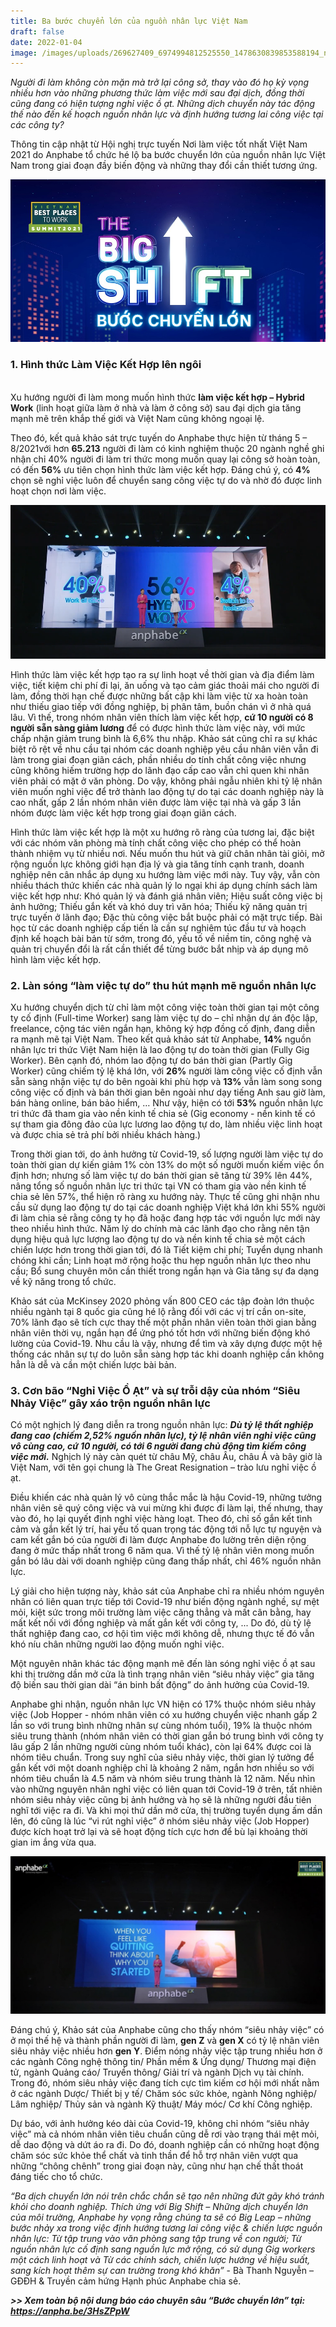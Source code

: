 ```yaml
---
title: Ba bước chuyển lớn của nguồn nhân lực Việt Nam
draft: false
date: 2022-01-04
image: /images/uploads/269627409_6974994812525550_1478630839853588194_n.jpg
---
```

*Người đi làm không còn mặn mà trở lại công sở, thay vào đó họ kỳ vọng nhiều hơn vào những phương thức làm việc mới sau đại dịch, đồng thời cũng đang có hiện tượng nghỉ việc ồ ạt. Những dịch chuyển này tác động thế nào đến kế hoạch nguồn nhân lực và định hướng tương lai công việc tại các công ty?* 

Thông tin cập nhật từ Hội nghị trực tuyến Nơi làm việc tốt nhất Việt Nam 2021 do Anphabe tổ chức hé lộ ba bước chuyển lớn của nguồn nhân lực Việt Nam trong giai đoạn đầy biến động và những thay đổi cần thiết tương ứng. 

![](/images/uploads/269627409_6974994812525550_1478630839853588194_n.jpg)

### **1. Hình thức Làm Việc Kết Hợp lên ngôi**

\
Xu hướng người đi làm mong muốn hình thức **làm việc kết hợp – Hybrid Work** (linh hoạt giữa làm ở nhà và làm ở công sở) sau đại dịch gia tăng mạnh mẽ trên khắp thế giới và Việt Nam cũng không ngoại lệ. 

Theo đó, kết quả khảo sát trực tuyến do Anphabe thực hiện từ tháng 5 – 8/2021với hơn **65.213** người đi làm có kinh nghiệm thuộc 20 ngành nghề ghi nhận chỉ 40% người đi làm tri thức mong muốn quay lại công sở hoàn toàn, có đến **56%** ưu tiên chọn hình thức làm việc kết hợp. Đáng chú ý, có **4%** chọn sẽ nghỉ việc luôn để chuyển sang công việc tự do và nhờ đó được linh hoạt chọn nơi làm việc.

![](/images/uploads/tn-.png)



Hình thức làm việc kết hợp tạo ra sự linh hoạt về thời gian và địa điểm làm việc, tiết kiệm chi phí đi lại, ăn uống và tạo cảm giác thoải mái cho người đi làm, đồng thời hạn chế được những bất cập khi làm việc từ xa hoàn toàn như thiếu giao tiếp với đồng nghiệp, bị phân tâm, buồn chán vì ở nhà quá lâu. Vì thế, trong nhóm nhân viên thích làm việc kết hợp, **cứ 10 người có 8 người sẵn sàng giảm lương** để có được hình thức làm việc này, với mức chấp nhận giảm trung bình là 6,6% thu nhập. 
Khảo sát cũng chỉ ra sự khác biệt rõ rệt về nhu cầu tại nhóm các doanh nghiệp yêu cầu nhân viên vẫn đi làm trong giai đoạn giãn cách, phần nhiều do tính chất công việc nhưng cũng không hiếm trường hợp do lãnh đạo cấp cao vẫn chỉ quen khi nhân viên phải có mặt ở văn phòng. Do vậy, không phải ngẫu nhiên khi tỷ lệ nhân viên muốn nghỉ việc để trở thành lao động tự do tại các doanh nghiệp này là cao nhất, gấp 2 lần nhóm nhân viên được làm việc tại nhà và gấp 3 lần nhóm được làm việc kết hợp trong giai đoạn giãn cách.

Hình thức làm việc kết hợp là một xu hướng rõ ràng của tương lai, đặc biệt với các nhóm văn phòng mà tính chất công việc cho phép có thể hoàn thành nhiệm vụ từ nhiều nơi. Nếu muốn thu hút và giữ chân nhân tài giỏi, mở rộng nguồn lực không giới hạn địa lý và gia tăng tính cạnh tranh, doanh nghiệp nên cân nhắc áp dụng xu hướng làm việc mới này.
Tuy vậy, vẫn còn nhiều thách thức khiến các nhà quản lý lo ngại khi áp dụng chính sách làm việc kết hợp như: Khó quản lý và đánh giá nhân viên; Hiệu suất công việc bị ảnh hưởng; Thiếu gắn kết và khó duy trì văn hóa; Thiếu kỹ năng quản trị trực tuyến ở lãnh đạo; Đặc thù công việc bắt buộc phải có mặt trực tiếp. Bài học từ các doanh nghiệp cấp tiến là cần sự nghiêm túc đầu tư và hoạch định kế hoạch bài bản từ sớm, trong đó, yếu tố về niềm tin, công nghệ và quản trị chuyển đổi là rất cần thiết để từng bước bắt nhịp và áp dụng mô hình làm việc kết hợp.



### **2. Làn sóng “làm việc tự do” thu hút mạnh mẽ nguồn nhân lực**



Xu hướng chuyển dịch từ chỉ làm một công việc toàn thời gian tại một công ty cố định (Full-time Worker) sang làm việc tự do – chỉ nhận dự án độc lập, freelance, cộng tác viên ngắn hạn, không ký hợp đồng cố định, đang diễn ra mạnh mẽ tại Việt Nam. 
Theo kết quả khảo sát từ Anphabe, **14%** nguồn nhân lực tri thức Việt Nam hiện là lao động tự do toàn thời gian (Fully Gig Worker). Bên cạnh đó, nhóm lao động tự do bán thời gian (Partly Gig Worker) cũng chiếm tỷ lệ khá lớn, với **26%** người làm công việc cố định vẫn sẵn sàng nhận việc tự do bên ngoài khi phù hợp và **13%** vẫn làm song song công việc cố định và bán thời gian bên ngoài như dạy tiếng Anh sau giờ làm, bán hàng online, bán bảo hiểm, … Như vậy, hiện có tới **53%** nguồn nhân lực tri thức đã tham gia vào nền kinh tế chia sẻ (Gig economy - nền kinh tế có sự tham gia đông đảo của lực lương lao động tự do, làm nhiều việc linh hoạt và được chia sẻ trả phí bởi nhiều khách hàng.)

Trong thời gian tới, do ảnh hưởng từ Covid-19, số lượng người làm việc tự do toàn thời gian dự kiến giảm 1% còn 13% do một số người muốn kiếm việc ổn định hơn; nhưng số làm việc tự do bán thời gian sẽ tăng từ 39% lên 44%, nâng tổng số nguồn nhân lực tri thức tại VN có tham gia vào nền kinh tế chia sẻ lên 57%, thể hiện rõ ràng xu hướng này.
Thực tế cũng ghi nhận nhu cầu sử dụng lao động tự do tại các doanh nghiệp Việt khá lớn khi 55% người đi làm chia sẻ rằng công ty họ đã hoặc đang hợp tác với nguồn lực mới này theo nhiều hình thức. Năm lý do chính mà các lãnh đạo cho rằng nên tận dụng hiệu quả lực lượng lao động tự do và nền kinh tế chia sẻ một cách chiến lược hơn trong thời gian tới, đó là Tiết kiệm chi phí; Tuyển dụng nhanh chóng khi cần; Linh hoạt mở rộng hoặc thu hẹp nguồn nhân lực theo nhu cầu; Bổ sung chuyên môn cần thiết trong ngắn hạn và Gia tăng sự đa dạng về kỹ năng trong tổ chức.

Khảo sát của McKinsey 2020 phỏng vấn 800 CEO các tập đoàn lớn thuộc nhiều ngành tại 8 quốc gia cũng hé lộ rằng đối với các vị trí cần on-site, 70% lãnh đạo sẽ tích cực thay thế một phần nhân viên toàn thời gian bằng nhân viên thời vụ, ngắn hạn để ứng phó tốt hơn với những biến động khó lường của Covid-19.
Nhu cầu là vậy, nhưng để tìm và xây dựng được một hệ thống các nhân sự tự do luôn sẵn sàng hợp tác khi doanh nghiệp cần không hẳn là dễ và cần một chiến lược bài bản.



### **3. Cơn bão “Nghỉ Việc Ồ Ạt” và sự trỗi dậy của nhóm “Siêu Nhảy Việc” gây xáo trộn nguồn nhân lực**



Có một nghịch lý đang diễn ra trong nguồn nhân lực: ***Dù tỷ lệ thất nghiệp đang cao (chiếm 2,52% nguồn nhân lực), tỷ lệ nhân viên nghỉ việc cũng vô cùng cao, cứ 10 người, có tới 6 người đang chủ động tìm kiếm công việc mới.*** Nghịch lý này càn quét từ châu Mỹ, châu Âu, châu Á và bây giờ là Việt Nam, với tên gọi chung là The Great Resignation – trào lưu nghỉ việc ồ ạt.

Điều khiến các nhà quản lý vô cùng thắc mắc là hậu Covid-19, những tưởng nhân viên sẽ quý công việc và vui mừng khi được đi làm lại, thế nhưng, thay vào đó, họ lại quyết định nghỉ việc hàng loạt. Theo đó, chỉ số gắn kết tình cảm và gắn kết lý trí, hai yếu tố quan trọng tác động tới nỗ lực tự nguyện và cam kết gắn bó của người đi làm được Anphabe đo lường trên diện rộng đang ở mức thấp nhất trong 6 năm qua. Vì thế tỷ lệ nhân viên mong muốn gắn bó lâu dài với doanh nghiệp cũng đang thấp nhất, chỉ 46% nguồn nhân lực. 

Lý giải cho hiện tượng này, khảo sát của Anphabe chỉ ra nhiều nhóm nguyên nhân có liên quan trực tiếp tới Covid-19 như biến động ngành nghề, sự mệt mỏi, kiệt sức trong môi trường làm việc căng thẳng và mất cân bằng, hay mất kết nối với đồng nghiệp và mất gắn kết với công ty, ... Do đó, dù tỷ lệ thất nghiệp đang cao, cơ hội tìm việc mới không dễ, nhưng thực tế đó vẫn khó níu chân những người lao động muốn nghỉ việc. 

Một nguyên nhân khác tác động mạnh mẽ đến làn sóng nghỉ việc ồ ạt sau khi thị trường dần mở cửa là tình trạng nhân viên “siêu nhảy việc” gia tăng độ biến sau thời gian dài “án binh bất động” do ảnh hưởng của Covid-19. 

Anphabe ghi nhận, nguồn nhân lực VN hiện có 17% thuộc nhóm siêu nhảy việc (Job Hopper - nhóm nhân viên có xu hướng chuyển việc nhanh gấp 2 lần so với trung bình những nhân sự cùng nhóm tuổi), 19% là thuộc nhóm siêu trung thành (nhóm nhân viên có thời gian gắn bó trung bình với công ty lâu gấp 2 lần những người cùng nhóm tuổi khác), còn lại 64% được coi là nhóm tiêu chuẩn. Trong suy nghĩ của siêu nhảy việc, thời gian lý tưởng để gắn kết với một doanh nghiệp chỉ là khoảng 2 năm, ngắn hơn nhiều so với nhóm tiêu chuẩn là 4.5 năm và nhóm siêu trung thành là 12 năm.
Nếu nhìn vào những nguyên nhân nghỉ việc có liên quan tới Covid-19 ở trên, tất nhiên nhóm siêu nhảy việc cũng bị ảnh hưởng và họ sẽ là những người đầu tiên nghĩ tới việc ra đi. Và khi mọi thứ dần mở cửa, thị trường tuyển dụng ấm dần lên, đó cũng là lúc “vi rút nghỉ việc” ở nhóm siêu nhảy việc (Job Hopper) được kích hoạt trở lại và sẽ hoạt động tích cực hơn để bù lại khoảng thời gian im ắng vừa qua.


![](/images/uploads/tn-2-.jpg)



Đáng chú ý, Khảo sát của Anphabe cũng cho thấy nhóm “siêu nhảy việc” có ở mọi thế hệ và thành phần người đi làm, **gen Z** và **gen X** có tỷ lệ nhân viên siêu nhảy việc nhiều hơn **gen Y**. Điểm nóng nhảy việc tập trung nhiều hơn ở các ngành Công nghệ thông tin/ Phần mềm & Ứng dụng/ Thương mại điện tử, ngành Quảng cáo/ Truyền thông/ Giải trí và ngành Dịch vụ tài chính. Trong đó, nhóm siêu nhảy việc đang tích cực tìm kiếm cơ hội mới nhất nằm ở các ngành Dược/ Thiết bị y tế/ Chăm sóc sức khỏe, ngành Nông nghiệp/ Lâm nghiệp/ Thủy sản và ngành Kỹ thuật/ Máy móc/ Cơ khí Công nghiệp.

Dự báo, với ảnh hưởng kéo dài của Covid-19, không chỉ nhóm “siêu nhảy việc” mà cả nhóm nhân viên tiêu chuẩn cũng dễ rơi vào trạng thái mệt mỏi, dễ dao động và dứt áo ra đi. Do đó, doanh nghiệp cần có những hoạt động chăm sóc sức khỏe thể chất và tinh thần để hỗ trợ nhân viên vượt qua những “chông chênh” trong giai đoạn này, cũng như hạn chế thất thoát đáng tiếc cho tổ chức. 

*“Ba dịch chuyển lớn nói trên chắc chắn sẽ tạo nên những đứt gãy khó tránh khỏi cho doanh nghiệp. Thích ứng với Big Shift – Những dịch chuyển lớn của môi trường, Anphabe hy vọng rằng chúng ta sẽ có Big Leap – những bước nhảy xa trong việc định hướng tương lai công việc & chiến lược nguồn nhân lực: Từ tập trung vào văn phòng sang tập trung về con người; Từ nguồn nhân lực cố định sang nguồn lực mở rộng, có sử dụng Gig workers một cách linh hoạt và Từ các chính sách, chiến lược hướng về hiệu suất, sang kích hoạt thêm sự can trường trong khó khăn”* - Bà Thanh Nguyễn – GĐĐH & Truyền cảm hứng Hạnh phúc Anphabe chia sẻ.


***\>> Xem toàn bộ nội dung báo cáo chuyên sâu “Bước chuyển lớn” tại: https://anpha.be/3HsZPpW***